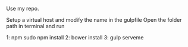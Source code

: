 Use my repo.

Setup a virtual host and modify the name in the gulpfile 
Open the folder path in terminal and run 

1: npm sudo npm install
2: bower install
3: gulp serveme